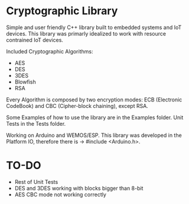 # Cryptographic Library 

Simple and user friendly C++ library built to embedded systems and IoT devices. This library was primarly idealized to work with resource contrained IoT devices. 

Included Cryptographic Algorithms:
- AES 
- DES 
- 3DES 
- Blowfish
- RSA 

Every Algorithm is composed by two encryption modes: ECB (Electronic CodeBook) and CBC (Cipher-block chaining), except RSA.


Some Examples of how to use the library are in the Examples folder.
Unit Tests in the Tests folder. 

Working on Arduino and WEMOS/ESP.
This library was developed in the Platform IO, therefore there is -> #include <Arduino.h>.


# TO-DO

- Rest of Unit Tests
- DES and 3DES working with blocks bigger than 8-bit
- AES CBC mode not working correctly
